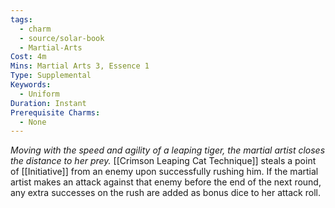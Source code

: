 ```yaml
---
tags:
  - charm
  - source/solar-book
  - Martial-Arts
Cost: 4m
Mins: Martial Arts 3, Essence 1
Type: Supplemental
Keywords:
  - Uniform
Duration: Instant
Prerequisite Charms:
  - None
---
```

*Moving with the speed and agility of a leaping tiger, the martial artist closes the distance to her prey.*
[[Crimson Leaping Cat Technique]] steals a point of [[Initiative]] from an enemy upon successfully rushing him. If the martial artist makes an attack against that enemy before the end of the next round, any extra successes on the rush are added as bonus dice to her attack roll.